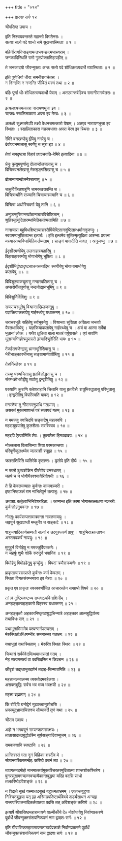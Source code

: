 +++
title = "०१२"

+++
द्वादशः सर्गः १२   
  
श्रीवसिष्ठ उवाच ।  
  
इति निश्चयवन्तस्ते महान्तो विगतैनसः ।  
सत्याः सत्ये पदे शान्ते समे सुखमवस्थिताः ॥ १ ॥  
  
बहिर्नीरागनिःसङ्गामन्तःस्वच्छात्मभास्वराम् ।  
जनकादिस्थितिं रामो गुरुप्रोक्तामिहाग्रहीत् ॥  
  
ते जनकादयो जीवन्मुक्ताः अन्तः सत्ये पदे शोधिततत्पदार्थे व्यवस्थिताः ॥ १ ॥  
  
इति पूर्णधियो धीराः समनीरागचेतसः ।  
न निन्दन्ति न नन्दन्ति जीवितं मरणं तथा ॥ २ ॥  
  
बहिः पूर्णा धीः शोधितत्वम्पदार्थो येषाम् । अतएवान्तर्बहिश्च समानीरागचेतसः ॥   
२ ॥  
  
इत्यलक्ष्यचमत्कारा नारायणभुजा इव ।  
ऋजवः स्खलिताकारा अपरा इव मेरवः ॥ ३ ॥  
  
अलक्ष्ये सूक्ष्मतमेऽपि तक्ष्ये वेधनचमत्कारो येषाम् । अतएव नारायणभुजा इव   
स्थिताः । स्खलिताकारा नम्रस्वभावाः अपरा मेरव इव स्थिराः ॥ ३ ॥  
  
रेमिरे वनखण्डेषु द्वीपेषु नगरेषु च ।  
देवोपवनमालासु स्वर्गेषु च सुरा इव ॥ ४ ॥  
  
तेषां समदृष्ट्या विहारं प्रपञ्चयति-रेमिरे इत्यादिना ॥ ४ ॥  
  
भ्रेमुः कुसुमपूर्णासु दोलान्दोलचलासु च ।  
विचित्रवनलेखासु मेरुशृङ्गशिखासु च ॥ ५ ॥  
  
दोलानामान्दोलनैश्चलासु ॥ ५ ॥  
  
चक्रुर्विजितशत्रूणि चामरच्छत्रवन्ति च ।  
विचित्रार्थानि राज्यानि चित्राचारमयानि च ॥ ६ ॥  
  
विचित्रा अर्थास्त्रिवर्गा येषु तानि ॥ ६ ॥  
  
अनुजग्मुरिमान्सर्वान्नानाचारविचेष्टितान् ।  
श्रुतिस्मृत्युदितारम्भामितिकर्तव्यतामिति ॥ ७ ॥  
  
नानाचारा बहुविधशिष्टाचारास्तैर्विचेष्टिताननुष्ठितान्धर्माननुजग्मुः ।   
स्वयमप्यनुष्ठितवन्त इत्यर्थः । इति इत्थमेव श्रुतिस्मृत्युदिता आरम्भाः प्रयत्ना   
यस्यास्तथाविधामितिकर्तव्यताम् । साङ्गं यागादीति यावत् । अनुजग्मुः ॥ ७ ॥  
  
ईदृशीरमणीयेषु ललनाहास्यहारिषु ।  
विहाराहाररम्येषु भोगाभोगेषु भूषिताः ॥ ८ ॥  
  
ईदृशीभिर्दृष्टादृष्टसाधनसम्पद्भिः रमणीयेषु भोगानामाभोगेषु   
कलापेषु ॥ ८ ॥  
  
विविशुश्चारुचूतासु मन्दारवलितासु च ।  
अप्सरोगीतपूर्णासु नन्दनोद्यानभूमिषु ॥ ९ ॥  
  
विविशुर्निर्विविशुः ॥ ९ ॥  
  
सचराचरभूतेषु विश्रान्ताखिलजन्तुषु ।  
यज्ञक्रियाकलापेषु गार्हस्थ्येषु यथाक्रमम् ॥ १० ॥  
  
चराचरभूतैः सहितेषु सर्वभुवनेषु । विश्रान्ताः सुखिता अखिला जन्तवो   
यैस्तथाविधेषु । यज्ञक्रियाकलापेषु गार्हस्थ्येषु च । अयं वा आत्मा सर्वेषां   
भूतानां लोकः । यथैव क्षुधिता बाला मातरं पर्युपासते । एवं सर्वाणि   
भूतान्यग्निहोत्रमुपासते इत्यादिश्रुतेरिति भावः ॥ १० ॥  
  
तेरुर्हतगजेन्द्रासु भ्रान्तभूरिशिवासु च ।  
भेरीभाङ्कारभीमासु सङ्ग्रामार्णववीथिषु ॥ ११ ॥  
  
तेरुर्निस्तेरुः ॥ ११ ॥  
  
तस्थुः परुषचित्तासु हृतवित्तोद्धतासु च ।  
संरम्भक्षोभरौद्रीषु सर्वासु द्वन्द्वरीतिषु ॥ १२ ॥  
  
परुषाणि क्रूराणि क्लेशराहानि चित्तानि यासु हृतवित्तैः शत्रुभिरुद्धतासु परिभूतासु   
। द्वन्द्वरीतिषु विपत्स्विति यावत् ॥ १२ ॥  
  
मनस्तेषां तु नीरागमनुपाधि गतभ्रमम् ।  
असक्तं मुक्तमाशान्तं परं सत्वपदं गतम् ॥ १३ ॥  
  
न ममज्जुः क्वचिदपि सङ्कटेषु महत्स्वपि ।  
महदप्युपयातेषु कुलशैलाः सरस्स्विव ॥ १४ ॥  
  
महदपि ऐश्वर्यमिति शेषः । कुलशैला हिमवदादयः ॥ १४ ॥  
  
नोल्ललास विलासिन्या श्रिया परमकान्तया ।  
परिपूर्णेन्दुलक्ष्म्येव जलराशी रघूद्वह ॥ १५ ॥  
  
जलराशिरिति व्यतिरेके दृष्टान्तः । ढ्रलोपे इति दीर्घः ॥ १५ ॥  
  
न मम्लौ दुःखशोकेन ग्रीष्मेणेव वनस्थलम् ।  
जहर्ष च न भोगौघैरवश्यायैरिवौषधीः ॥ १६ ॥  
  
ते हि केवलमव्यग्राः कुर्वन्तः काममञ्जरी ।  
इष्टानिष्टफलं राम नाभिलेषुर्न तत्यजुः ॥ १७ ॥  
  
अव्यग्राः कर्तृत्वाभिनिवेशरहिताः । काम्यन्त इति कामा भोगास्तल्लक्षणा मञ्जरीः   
कुर्वन्तोऽनुभवन्तः ॥ १७ ॥  
  
नोदगुः कार्यसम्पत्तावाक्रान्ता नास्तमाययुः ।  
जहृषुर्न सुखप्राप्तौ मम्लुर्नैव च सङ्कटे ॥ १८ ॥  
  
शत्रुजयादिकार्यसम्पत्तौ सत्यां न उदगुरुत्कर्षं प्रापुः । शत्रुभिराक्रान्ताश्च   
अस्तमपकर्षं नाययुः ॥ १८ ॥  
  
मुमुहुर्न विमोहेषु न ममज्जुर्विपत्क्रमैः ।  
न जहर्षुः शुभैः शोकै रुरुदुर्न भवानिव ॥ १९ ॥  
  
विमोहेषु विमोहहेतुषु कृच्छ्रेषु । विपदां क्रमैराक्रमणैः ॥ १९ ॥  
  
प्राकृताचारसम्प्राप्ते कुर्वन्तः कर्म केवलम् ।  
स्थिता विगतसंरम्भमपरा इव मेरवः ॥ २० ॥  
  
प्रकृत एव प्राकृतः स्वस्ववर्णोचित आचारस्तेन सम्प्राप्ते विषये ॥ २० ॥  
  
तां त्वं दृष्टिमवष्टभ्य राघवाऽघविनाशिनीम् ।  
अनहङ्कृत्यहङ्कारो विहरस्व यथाक्रमम् ॥ २१ ॥  
  
अनहङ्कृतौ अहकारनिष्कृष्टशुद्धचिन्मात्रे अहङ्कार आत्मबुद्धिर्यस्य   
तथाविधः सन् ॥ २१ ॥  
  
यथाभूतामिमामेव पश्यन्सर्गपरम्पराम् ।  
मेरुस्थितोऽब्धिगम्भीरः सममास्स्व गतभ्रमः ॥ २२ ॥  
  
यथाभूतां यथास्थिताम् । मेरुरिव स्थितः स्थिरः ॥ २२ ॥  
  
चिन्मात्रं सर्वमेवेदमित्थमाभासतां गतम् ।  
नेह सत्यमसत्यं वा क्वचिदस्ति न किञ्चन ॥ २३ ॥  
  
कीदृशं तद्यथाभूतदर्शनं तदाह-चिन्मात्रमिति ॥ २३ ॥  
  
महत्तामलमालम्ब्य त्यक्त्वेदमवहेलया ।  
असक्तबुद्धिः सर्वत्र भव भव्य भवक्षयी ॥ २४ ॥  
  
महत्तां ब्रह्मताम् ॥ २४ ॥  
  
किं रोदिषि घनोद्वेगं मूढवच्चानुशोचसि ।  
भ्रमस्युद्भ्रान्तचित्तश्च सौम्यावर्ते तृणं यथा ॥ २५ ॥  
  
श्रीराम उवाच ।  
  
अहो न भगवन्नूनं सम्यग्जातमलक्षयः ।  
त्वत्प्रसादात्प्रबुद्धोऽस्मि सूर्यसङ्गादिवाम्बुजम् ॥ २६ ॥  
  
रामवाक्यानि स्पष्टानि ॥ २६ ॥  
  
भ्रान्तिरस्तं गता नूनं मिहिका शरदीव मे ।  
संशान्ताखिलसन्देहः करिष्ये वचनं तव ॥ २७ ॥  
  
व्यपगतमदमोहो मानमात्सर्यमुक्तश्चिरतरमुदितात्मा शान्तशोकश्चिरेण ।  
पुनरसुखमगच्छन्स्वच्छयैकान्तबुद्ध्या यदिह वदसि साधो   
तत्करिष्येऽविशङ्कं ॥ २८ ॥  
  
न विद्यते सुखं यस्मात्तदसुखं बद्धात्मताभ्रमम् । एकान्तबुद्ध्या   
निश्चितबुद्ध्या यत् इह अस्मिन्नपदिष्टार्थविषये दार्ढ्यसाधनं अन्यद्वा   
राज्यपरिपालनादिकर्तव्यतया वदसि तत् अविशङ्कं करिष्ये ॥ २८ ॥  
  
इत्यार्षे श्रीवासिष्ठमहारामायणे वाल्मीकीये दे० मोक्षोपायेषु निर्वाणप्रकरणे   
पूर्वार्धे जीवन्मुक्तसंशयनिरूपणं नाम द्वादशः सर्गः ॥ १२ ॥  
  
इति श्रीवासिष्ठमहारामायणतात्पर्यप्रकाशे निर्वाणप्रकरणे पूर्वार्धे   
जीवन्मुक्तसंशयनिरूपणं नाम द्वादशः सर्गः ॥ १२ ॥  
  